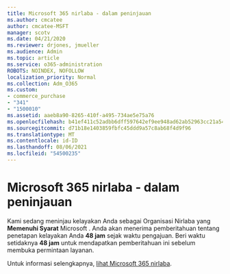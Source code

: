 ```yaml
---
title: Microsoft 365 nirlaba - dalam peninjauan
ms.author: cmcatee
author: cmcatee-MSFT
manager: scotv
ms.date: 04/21/2020
ms.reviewer: drjones, jmueller
ms.audience: Admin
ms.topic: article
ms.service: o365-administration
ROBOTS: NOINDEX, NOFOLLOW
localization_priority: Normal
ms.collection: Adm_O365
ms.custom:
- commerce_purchase
- "341"
- "1500010"
ms.assetid: aaeb8a90-8265-410f-a495-734ae5e75a76
ms.openlocfilehash: b41ef411c52adbb6dff597642ef9ee948ad62ab52963cc21a542aadfc2e2acbe
ms.sourcegitcommit: d71b18e1403859fbfc45ddd9a57c8ab68f4d9f96
ms.translationtype: MT
ms.contentlocale: id-ID
ms.lasthandoff: 08/06/2021
ms.locfileid: "54500235"
---
```

# <a name="microsoft-365-for-nonprofits---under-review"></a>Microsoft 365 nirlaba - dalam peninjauan

Kami sedang meninjau kelayakan Anda sebagai Organisasi Nirlaba yang **Memenuhi Syarat** Microsoft . Anda akan menerima pemberitahuan tentang penetapan kelayakan Anda **48 jam** sejak waktu pengajuan. Beri waktu setidaknya **48 jam** untuk mendapatkan pemberitahuan ini sebelum membuka permintaan layanan. 

Untuk informasi selengkapnya, [lihat Microsoft 365 nirlaba](https://www.microsoft.com/nonprofits/microsoft-365). 
